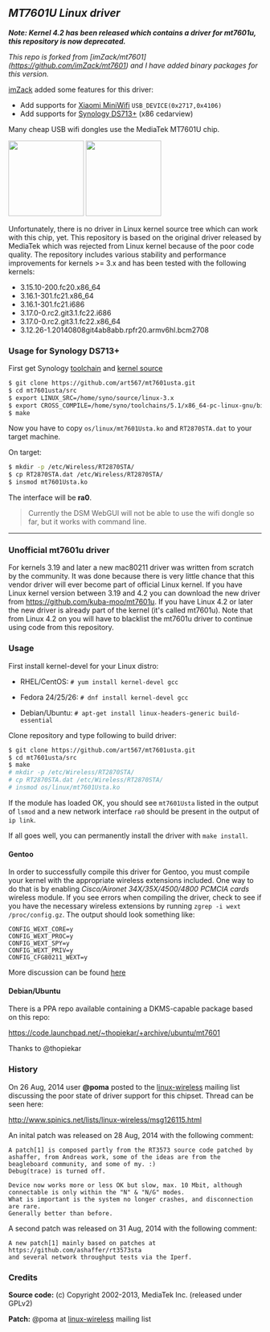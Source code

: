 *MT7601U Linux driver*
--
***Note: Kernel 4.2 has been released which contains a driver for mt7601u, this repository is now deprecated.***

*This repo is forked from [imZack/mt7601] (https://github.com/imZack/mt7601) and I have added binary packages for this version.*

[imZack](http://github.com/imZack/) added some features for this driver:

- Add supports for [Xiaomi MiniWifi](http://www.mi.com/miniwifi/) `USB_DEVICE(0x2717,0x4106)`
- Add supports for [Synology DS713+](http://forum.synology.com/wiki/index.php/What_kind_of_CPU_does_my_NAS_have) (x86 cedarview)

Many cheap USB wifi dongles use the MediaTek MT7601U chip.

<img src="dongle.jpg" width="150">
<img src="board.jpg" width="150">

Unfortunately, there is no driver in Linux kernel source tree which can work with this chip, yet. This repository is based on the original driver released by MediaTek which was rejected from Linux kernel because of the poor code quality. The repository includes various stability and performance improvements for kernels >= 3.x and has been tested with the following kernels:

- 3.15.10-200.fc20.x86_64
- 3.16.1-301.fc21.x86_64
- 3.16.1-301.fc21.i686
- 3.17.0-0.rc2.git3.1.fc22.i686
- 3.17.0-0.rc2.git3.1.fc22.x86_64
- 3.12.26-1.20140808git4ab8abb.rpfr20.armv6hl.bcm2708

### Usage for Synology DS713+

First get Synology [toolchain](http://sourceforge.net/projects/dsgpl/files/DSM%205.1%20Tool%20Chains/) and [kernel source](http://sourceforge.net/projects/dsgpl/files/Synology%20NAS%20GPL%20Source/5004branch/)

```sh
$ git clone https://github.com/art567/mt7601usta.git
$ cd mt7601usta/src
$ export LINUX_SRC=/home/syno/source/linux-3.x
$ export CROSS_COMPILE=/home/syno/toolchains/5.1/x86_64-pc-linux-gnu/bin/x86_64-pc-linux-gnu-
$ make
```

Now you have to copy `os/linux/mt7601Usta.ko` and `RT2870STA.dat` to your target machine.

On target:
```sh
$ mkdir -p /etc/Wireless/RT2870STA/
$ cp RT2870STA.dat /etc/Wireless/RT2870STA/
$ insmod mt7601Usta.ko
```

The interface will be **ra0**.

> Currently the DSM WebGUI will not be able to use the wifi dongle so far, but it works with command line.

--------------------------------------------------------------------------------

### Unofficial mt7601u driver

For kernels 3.19 and later a new mac80211 driver was written from scratch by the community.  It was done because there is very little chance that this vendor driver will ever become part of official Linux kernel. If you have Linux kernel version between 3.19 and 4.2 you can download the new driver from https://github.com/kuba-moo/mt7601u. If you have Linux 4.2 or later the new driver is already part of the kernel (it's called mt7601u). Note that from Linux 4.2 on you will have to blacklist the mt7601u driver to continue using code from this repository.

### Usage

First install kernel-devel for your Linux distro:

- RHEL/CentOS: ```# yum install kernel-devel gcc```

- Fedora 24/25/26: ```# dnf install kernel-devel gcc```

- Debian/Ubuntu: ```# apt-get install linux-headers-generic build-essential```

Clone repository and type following to build driver:

```sh
$ git clone https://github.com/art567/mt7601usta.git
$ cd mt7601usta/src
$ make
# mkdir -p /etc/Wireless/RT2870STA/
# cp RT2870STA.dat /etc/Wireless/RT2870STA/
# insmod os/linux/mt7601Usta.ko
```

If the module has loaded OK, you should see `mt7601Usta` listed in the output of `lsmod` and a new network interface `ra0` should be present in the output of `ip link`.

If all goes well, you can permanently install the driver with `make install`.

#### Gentoo

In order to successfully compile this driver for Gentoo, you must compile your kernel with the appropriate wireless extensions included. One way to do that is by enabling *Cisco/Aironet 34X/35X/4500/4800 PCMCIA cards* wireless module. If you see errors when compiling the driver, check to see if you have the necessary wireless extensions by running `zgrep -i wext /proc/config.gz`. The output should look something like:

```
CONFIG_WEXT_CORE=y
CONFIG_WEXT_PROC=y
CONFIG_WEXT_SPY=y
CONFIG_WEXT_PRIV=y
CONFIG_CFG80211_WEXT=y
```

More discussion can be found [here](http://rt2x00.serialmonkey.com/pipermail/users_rt2x00.serialmonkey.com/2013-January/005587.html)

#### Debian/Ubuntu

There is a PPA repo available containing a DKMS-capable package based on this repo:

https://code.launchpad.net/~thopiekar/+archive/ubuntu/mt7601

Thanks to @thopiekar


### History

On 26 Aug, 2014 user **@poma** posted to the [linux-wireless](http://wireless.kernel.org/en/developers/MailingLists) mailing list discussing the poor state of driver support for this chipset. Thread can be seen here:

http://www.spinics.net/lists/linux-wireless/msg126115.html

An inital patch was released on 28 Aug, 2014 with the following comment:
```
A patch[1] is composed partly from the RT3573 source code patched by ashaffer, from Andreas work, some of the ideas are from the beagleboard community, and some of my. :)
Debug(trace) is turned off.

Device now works more or less OK but slow, max. 10 Mbit, although connectable is only within the "N" & "N/G" modes.
What is important is the system no longer crashes, and disconnection are rare.
Generally better than before.

```

A second patch was released on 31 Aug, 2014 with the following comment:

```
A new patch[1] mainly based on patches at
https://github.com/ashaffer/rt3573sta
and several network throughput tests via the Iperf.
```

### Credits

**Source code:** (c) Copyright 2002-2013, MediaTek Inc. (released under GPLv2)

**Patch:** @poma at [linux-wireless](http://wireless.kernel.org/en/developers/MailingLists) mailing list
